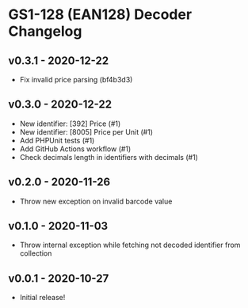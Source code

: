 # GS1-128 (EAN128) Decoder Changelog

## v0.3.1 - 2020-12-22

* Fix invalid price parsing (bf4b3d3)

## v0.3.0 - 2020-12-22

* New identifier: [392] Price (#1)
* New identifier: [8005] Price per Unit (#1)
* Add PHPUnit tests (#1)
* Add GitHub Actions workflow (#1)
* Check decimals length in identifiers with decimals (#1)

## v0.2.0 - 2020-11-26

* Throw new exception on invalid barcode value

## v0.1.0 - 2020-11-03

* Throw internal exception while fetching not decoded identifier from collection

## v0.0.1 - 2020-10-27

* Initial release!